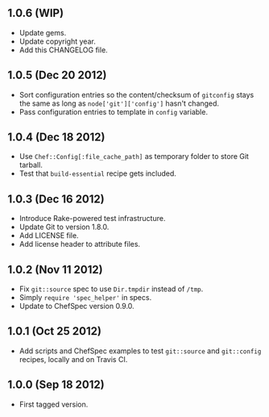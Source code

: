 1.0.6 (WIP)
-----------

* Update gems.
* Update copyright year.
* Add this CHANGELOG file.


1.0.5 (Dec 20 2012)
-------------------

* Sort configuration entries so the content/checksum of `gitconfig` stays the
  same as long as `node['git']['config']` hasn't changed.
* Pass configuration entries to template in `config` variable.


1.0.4 (Dec 18 2012)
-------------------

* Use `Chef::Config[:file_cache_path]` as temporary folder to store Git tarball.
* Test that `build-essential` recipe gets included.


1.0.3 (Dec 16 2012)
-------------------

* Introduce Rake-powered test infrastructure.
* Update Git to version 1.8.0.
* Add LICENSE file.
* Add license header to attribute files.


1.0.2 (Nov 11 2012)
-------------------

* Fix `git::source` spec to use `Dir.tmpdir` instead of `/tmp`.
* Simply `require 'spec_helper'` in specs.
* Update to ChefSpec version 0.9.0.


1.0.1 (Oct 25 2012)
-------------------

* Add scripts and ChefSpec examples to test `git::source` and `git::config`
  recipes, locally and on Travis CI.


1.0.0 (Sep 18 2012)
-------------------

* First tagged version.
